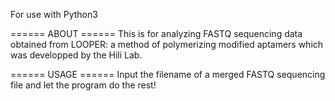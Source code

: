 
For use with Python3

======  ABOUT  ======
This is for analyzing FASTQ sequencing data obtained
from LOOPER: a method of polymerizing modified aptamers
which was developped by the Hili Lab.

======  USAGE  ======
Input the filename of a merged FASTQ sequencing file
and let the program do the rest!

